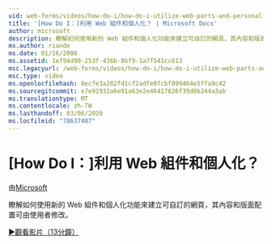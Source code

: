 ```yaml
---
uid: web-forms/videos/how-do-i/how-do-i-utilize-web-parts-and-personalization
title: '[How Do I：]利用 Web 組件和個人化？ | Microsoft Docs'
author: microsoft
description: 瞭解如何使用新的 Web 組件和個人化功能來建立可自訂的網頁，其內容和版面配置可由使用者修改。
ms.author: riande
ms.date: 01/16/2006
ms.assetid: 1ef94d90-253f-436b-8bf9-1a7f541cc613
msc.legacyurl: /web-forms/videos/how-do-i/how-do-i-utilize-web-parts-and-personalization
msc.type: video
ms.openlocfilehash: 8ecfe3a282fd1cf2adfe07cbf899464e5ffa9c42
ms.sourcegitcommit: e7e91932a6e91a63e2e46417626f39d6b244a3ab
ms.translationtype: MT
ms.contentlocale: zh-TW
ms.lasthandoff: 03/06/2020
ms.locfileid: "78637407"
---
```

# <a name="how-do-i-utilize-web-parts-and-personalization"></a>[How Do I：]利用 Web 組件和個人化？

由[Microsoft](https://github.com/microsoft)

瞭解如何使用新的 Web 組件和個人化功能來建立可自訂的網頁，其內容和版面配置可由使用者修改。

[&#9654;觀看影片（13分鐘）](https://channel9.msdn.com/Blogs/ASP-NET-Site-Videos/how-do-i-utilize-web-parts-and-personalization)
